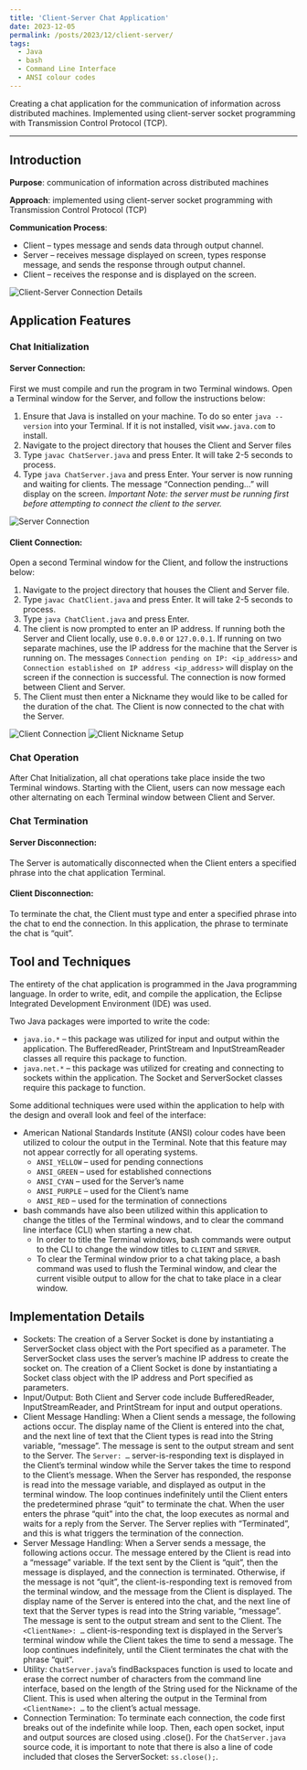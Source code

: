 ```yaml
---
title: 'Client-Server Chat Application'
date: 2023-12-05
permalink: /posts/2023/12/client-server/
tags:
  - Java
  - bash
  - Command Line Interface
  - ANSI colour codes
---
```


Creating a chat application for the communication of information across distributed machines. Implemented using client-server socket programming with Transmission Control Protocol (TCP).

---

## Introduction
**Purpose**: communication of information across distributed machines

**Approach**: implemented using client-server socket programming with Transmission Control Protocol (TCP)

**Communication Process**:   
* Client – types message and sends data through output channel.  
* Server – receives message displayed on screen, types response message, and sends the response through output channel.  
* Client – receives the response and is displayed on the screen.  

![Client-Server Connection Details](../images/client-server-fig1.png)


## Application Features
### Chat Initialization
#### Server Connection:
First we must compile and run the program in two Terminal windows. Open a Terminal window for the Server, and follow the instructions below:
1. Ensure that Java is installed on your machine. To do so enter `java --version` into your Terminal. If it is not installed, visit `www.java.com` to install.
2. Navigate to the project directory that houses the Client and Server files
3. Type `javac ChatServer.java` and press Enter. It will take 2-5 seconds to process.
4. Type `java ChatServer.java` and press Enter. Your server is now running and waiting for clients. The message “Connection pending…” will display on the screen.
*Important Note: the server must be running first before attempting to connect the client to the server.*

![Server Connection](https://raw.githubusercontent.com/erincameron11/erincameron11.github.io/master/images/client-server-fig2.png)

#### Client Connection:
Open a second Terminal window for the Client, and follow the instructions below:
1. Navigate to the project directory that houses the Client and Server file. 
2. Type `javac ChatClient.java` and press Enter. It will take 2-5 seconds to process.
3. Type `java ChatClient.java` and press Enter.
4. The client is now prompted to enter an IP address. If running both the Server and Client locally, use `0.0.0.0` or `127.0.0.1`. If running on two separate machines, use the IP address for the machine that the Server is running on. The messages `Connection pending on IP: <ip_address>` and `Connection established on IP address <ip_address>` will display on the screen if the connection is successful. The connection is now formed between Client and Server.
5. The Client must then enter a Nickname they would like to be called for the duration of the chat. The Client is now connected to the chat with the Server.

![Client Connection](https://raw.githubusercontent.com/erincameron11/erincameron11.github.io/master/images/client-server-fig3.png)
![Client Nickname Setup](https://raw.githubusercontent.com/erincameron11/erincameron11.github.io/master/images/client-server-fig4.png)


### Chat Operation
After Chat Initialization, all chat operations take place inside the two Terminal windows. Starting with the Client, users can now message each other alternating on each Terminal window between Client and Server.

### Chat Termination
#### Server Disconnection:
The Server is automatically disconnected when the Client enters a specified phrase into the chat application Terminal.

#### Client Disconnection:
To terminate the chat, the Client must type and enter a specified phrase into the chat to end the connection. In this application, the phrase to terminate the chat is “quit”.

## Tool and Techniques
The entirety of the chat application is programmed in the Java programming language. In order to write, edit, and compile the application, the Eclipse Integrated Development Environment (IDE) was used.

Two Java packages were imported to write the code:
* `java.io.*`  – this package was utilized for input and output within the application. The BufferedReader, PrintStream and InputStreamReader classes all require this package to function.
* `java.net.*`  – this package was utilized for creating and connecting to sockets within the application. The Socket and ServerSocket classes require this package to function.

Some additional techniques were used within the application to help with the design and overall look and feel of the interface:
* American National Standards Institute (ANSI) colour codes have been utilized to colour the output in the Terminal. Note that this feature may not appear correctly for all operating systems.
  * `ANSI_YELLOW` – used for pending connections
  * `ANSI_GREEN` – used for established connections
  * `ANSI_CYAN` – used for the Server’s name
  * `ANSI_PURPLE` – used for the Client’s name
  * `ANSI_RED` – used for the termination of connections
* bash commands have also been utilized within this application to change the titles of the Terminal windows, and to clear the command line interface (CLI) when starting a new chat.
  * In order to title the Terminal windows, bash commands were output to the CLI to change the window titles to `CLIENT` and `SERVER`.
  * To clear the Terminal window prior to a chat taking place, a bash command was used to flush the Terminal window, and clear the current visible output to allow for the chat to take place in a clear window.

## Implementation Details
* Sockets: The creation of a Server Socket is done by instantiating a ServerSocket class object with the Port specified as a parameter. The ServerSocket class uses the server’s machine IP address to create the socket on. The creation of a Client Socket is done by instantiating a Socket class object with the IP address and Port specified as parameters.
* Input/Output: Both Client and Server code include BufferedReader, InputStreamReader, and PrintStream for input and output operations.
* Client Message Handling: When a Client sends a message, the following actions occur. The display name of the Client is entered into the chat, and the next line of text that the Client types is read into the String variable, “message”. The message is sent to the output stream and sent to the Server. The `Server: …` server-is-responding text is displayed in the Client’s terminal window while the Server takes the time to respond to the Client’s message. When the Server has responded, the response is read into the message variable, and displayed as output in the terminal window. The loop continues indefinitely until the Client enters the predetermined phrase “quit” to terminate the chat. When the user enters the phrase “quit” into the chat, the loop executes as normal and waits for a reply from the Server. The Server replies with “Terminated”, and this is what triggers the termination of the connection.
* Server Message Handling: When a Server sends a message, the following actions occur. The message entered by the Client is read into a “message” variable. If the text sent by the Client is “quit”, then the message is displayed, and the connection is terminated. Otherwise, if the message is not “quit”, the client-is-responding text is removed from the terminal window, and the message from the Client is displayed. The display name of the Server is entered into the chat, and the next line of text that the Server types is read into the String variable, “message”. The message is sent to the output stream and sent to the Client. The `<ClientName>: …` client-is-responding text is displayed in the Server’s terminal window while the Client takes the time to send a message. The loop continues indefinitely, until the Client terminates the chat with the phrase “quit”.
* Utility: `ChatServer.java`’s findBackspaces function is used to locate and erase the correct number of characters from the command line interface, based on the length of the String used for the Nickname of the Client. This is used when altering the output in the Terminal from `<ClientName>: …` to the client’s actual message.
* Connection Termination: To terminate each connection, the code first breaks out of the indefinite while loop. Then, each open socket, input and output sources are closed using .close(). For the `ChatServer.java` source code, it is important to note that there is also a line of code included that closes the ServerSocket: `ss.close();`.